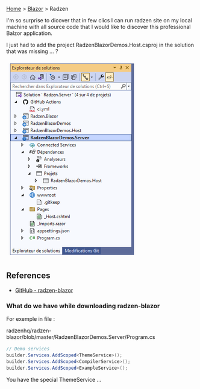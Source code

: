 [Home](../../) > [Blazor](../) > Radzen

I'm so surprise to dicover that in few clics I can run radzen site on my local machine with all source code that I would like to discover this professional Balzor application.

I just had to add the project RadzenBlazorDemos.Host.csproj in the solution that was missing ... ?

<img style="margin: 10px" src="images/2023-03-30_03h59_59.png" alt="Template Studio Radzen" />

## References

- [GitHub - radzen-blazor](https://github.com/radzenhq/radzen-blazor)

### What do we have while downloading radzen-blazor

For exemple in file :

radzenhq/radzen-blazor/blob/master/RadzenBlazorDemos.Server/Program.cs

```csharp
// Demo services
builder.Services.AddScoped<ThemeService>();
builder.Services.AddScoped<CompilerService>();
builder.Services.AddScoped<ExampleService>();
```

You have the special ThemeService ...
